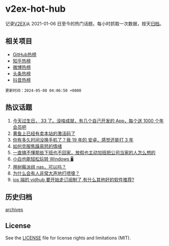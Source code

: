 # v2ex-hot-hub

 记录[V2EX](https://www.v2ex.com/)从 2021-01-06 日至今的热门话题。每小时抓取一次数据，按天[归档](archives)。
 
 ## 相关项目

- [GitHub热榜](https://github.com/lonnyzhang423/github-hot-hub)
- [知乎热榜](https://github.com/lonnyzhang423/zhihu-hot-hub)
- [微博热榜](https://github.com/lonnyzhang423/weibo-hot-hub)
- [头条热榜](https://github.com/lonnyzhang423/toutiao-hot-hub)
- [抖音热榜](https://github.com/lonnyzhang423/douyin-hot-hub)


 `更新时间：2024-05-08 04:06:50 +0800`

## 热议话题

1. [今天过生日， 33 了。没啥成就，有几个自己开发的 App，每个送 1000 个年会员吧](https://www.v2ex.com/t/1038306)
1. [黄鱼上已经有卖本站的激活码了](https://www.v2ex.com/t/1038421)
1. [你有多久时间没换手机了？我 19 年的 安卓，感觉还能打 3 年](https://www.v2ex.com/t/1038292)
1. [如何克服焦躁易怒的情绪](https://www.v2ex.com/t/1038331)
1. [一直搞不懂那些下班也不回家，放假也主动加班把公司当家的人怎么想的](https://www.v2ex.com/t/1038373)
1. [小白也能轻松玩转 Windows 🖥️](https://www.v2ex.com/t/1038265)
1. [用树莓派组 nas，可以吗？](https://www.v2ex.com/t/1038271)
1. [为什么会有人非常大声地打喷嚏？](https://www.v2ex.com/t/1038425)
1. [ios 端的 vidhub 要开始走订阅制了,有什么其他好的软件推荐?](https://www.v2ex.com/t/1038301)

## 历史归档

[archives](archives)

## License

See the [LICENSE](LICENSE) file for license rights and limitations (MIT).
